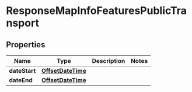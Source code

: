

# ResponseMapInfoFeaturesPublicTransport

## Properties

Name | Type | Description | Notes
------------ | ------------- | ------------- | -------------
**dateStart** | [**OffsetDateTime**](OffsetDateTime.md) |  | 
**dateEnd** | [**OffsetDateTime**](OffsetDateTime.md) |  | 



